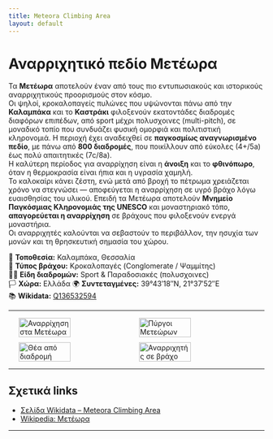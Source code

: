 ```yaml
---
title: Meteora Climbing Area
layout: default
---
```


# Αναρριχητικό πεδίο Μετέωρα

Τα **Μετέωρα** αποτελούν έναν από τους πιο εντυπωσιακούς και ιστορικούς αναρριχητικούς προορισμούς στον κόσμο.  
Οι ψηλοί, κροκαλοπαγείς πυλώνες που υψώνονται πάνω από την **Καλαμπάκα** και το **Καστράκι** φιλοξενούν εκατοντάδες διαδρομές διαφόρων επιπέδων, από sport μέχρι πολυσχοινες (multi-pitch), σε μοναδικό τοπίο που συνδυάζει φυσική ομορφιά και πολιτιστική κληρονομιά.
Η περιοχή έχει αναδειχθεί σε **παγκοσμίως αναγνωρισμένο πεδίο**, με πάνω από **800 διαδρομές**, που ποικίλλουν από εύκολες (4+/5a) έως πολύ απαιτητικές (7c/8a).  
Η καλύτερη περίοδος για αναρρίχηση είναι η **άνοιξη** και το **φθινόπωρο**, όταν η θερμοκρασία είναι ήπια και η υγρασία χαμηλή.  
Το καλοκαίρι κάνει ζέστη, ενώ μετά από βροχή το πέτρωμα χρειάζεται χρόνο να στεγνώσει — αποφεύγεται η αναρρίχηση σε υγρό βράχο λόγω ευαισθησίας του υλικού.
Επειδή τα Μετέωρα αποτελούν **Μνημείο Παγκόσμιας Κληρονομιάς της UNESCO** και μοναστηριακό τόπο, **απαγορεύεται η αναρρίχηση** σε βράχους που φιλοξενούν ενεργά μοναστήρια.  
Οι αναρριχητές καλούνται να σεβαστούν το περιβάλλον, την ησυχία των μονών και τη θρησκευτική σημασία του χώρου.


📍 **Τοποθεσία:** Καλαμπάκα, Θεσσαλία  
🧱 **Τύπος βράχου:** Κροκαλοπαγές (Conglomerate / Ψαμμίτης)  
🧗‍♀️ **Είδη διαδρομών:** Sport & Παραδοσιακές (πολυσχοινες)  
🏳️ **Χώρα:** Ελλάδα 
🌍 **Συντεταγμένες:** 39°43′18″N, 21°37′52″E  
📚 **Wikidata:** [Q136532594](https://www.wikidata.org/wiki/Q136532594)

---

<div style="display: flex; flex-wrap: wrap; gap: 10px; justify-content: center;">
  <img src="/cayman/assets/images/meteora1.jpg" width="45%" alt="Αναρρίχηση στα Μετέωρα">
  <img src="/cayman/assets/images/meteora2.jpg" width="45%" alt="Πύργοι Μετεώρων">
  <img src="/cayman/assets/images/meteora3.jpg" width="45%" alt="Θέα από διαδρομή">
  <img src="/cayman/assets/images/meteora4.jpg" width="45%" alt="Αναρριχητής σε βράχο">
</div>

---

## Σχετικά links

- [Σελίδα Wikidata – Meteora Climbing Area](https://www.wikidata.org/wiki/Q136532594)  
- [Wikipedia: Μετέωρα](https://el.wikipedia.org/wiki/%CE%9C%CE%B5%CF%84%CE%AD%CF%89%CF%81%CE%B1)  

---
